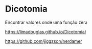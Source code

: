 # Dicotomia
Encontrar valores onde uma função zera

https://limadouglas.github.io/Dicotomia/

https://github.com/jiggzson/nerdamer
